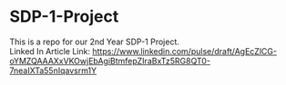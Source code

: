 # SDP-1-Project
This is a repo for our 2nd Year SDP-1 Project. <br>
Linked In Article Link: https://www.linkedin.com/pulse/draft/AgEcZlCG-oYMZQAAAXxVKOwjEbAgiBtmfepZIraBxTz5RG8QT0-7neaIXTa55nIqavsrm1Y
